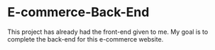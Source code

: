 # E-commerce-Back-End
This project has already had the front-end given to me. My goal is to complete the back-end for this e-commerce website. 
